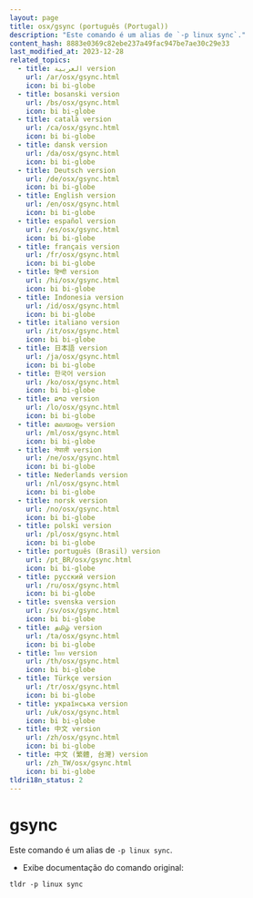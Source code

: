 ```yaml
---
layout: page
title: osx/gsync (português (Portugal))
description: "Este comando é um alias de `-p linux sync`."
content_hash: 8883e0369c82ebe237a49fac947be7ae30c29e33
last_modified_at: 2023-12-28
related_topics:
  - title: العربية version
    url: /ar/osx/gsync.html
    icon: bi bi-globe
  - title: bosanski version
    url: /bs/osx/gsync.html
    icon: bi bi-globe
  - title: català version
    url: /ca/osx/gsync.html
    icon: bi bi-globe
  - title: dansk version
    url: /da/osx/gsync.html
    icon: bi bi-globe
  - title: Deutsch version
    url: /de/osx/gsync.html
    icon: bi bi-globe
  - title: English version
    url: /en/osx/gsync.html
    icon: bi bi-globe
  - title: español version
    url: /es/osx/gsync.html
    icon: bi bi-globe
  - title: français version
    url: /fr/osx/gsync.html
    icon: bi bi-globe
  - title: हिन्दी version
    url: /hi/osx/gsync.html
    icon: bi bi-globe
  - title: Indonesia version
    url: /id/osx/gsync.html
    icon: bi bi-globe
  - title: italiano version
    url: /it/osx/gsync.html
    icon: bi bi-globe
  - title: 日本語 version
    url: /ja/osx/gsync.html
    icon: bi bi-globe
  - title: 한국어 version
    url: /ko/osx/gsync.html
    icon: bi bi-globe
  - title: ລາວ version
    url: /lo/osx/gsync.html
    icon: bi bi-globe
  - title: മലയാളം version
    url: /ml/osx/gsync.html
    icon: bi bi-globe
  - title: नेपाली version
    url: /ne/osx/gsync.html
    icon: bi bi-globe
  - title: Nederlands version
    url: /nl/osx/gsync.html
    icon: bi bi-globe
  - title: norsk version
    url: /no/osx/gsync.html
    icon: bi bi-globe
  - title: polski version
    url: /pl/osx/gsync.html
    icon: bi bi-globe
  - title: português (Brasil) version
    url: /pt_BR/osx/gsync.html
    icon: bi bi-globe
  - title: русский version
    url: /ru/osx/gsync.html
    icon: bi bi-globe
  - title: svenska version
    url: /sv/osx/gsync.html
    icon: bi bi-globe
  - title: தமிழ் version
    url: /ta/osx/gsync.html
    icon: bi bi-globe
  - title: ไทย version
    url: /th/osx/gsync.html
    icon: bi bi-globe
  - title: Türkçe version
    url: /tr/osx/gsync.html
    icon: bi bi-globe
  - title: українська version
    url: /uk/osx/gsync.html
    icon: bi bi-globe
  - title: 中文 version
    url: /zh/osx/gsync.html
    icon: bi bi-globe
  - title: 中文 (繁體, 台灣) version
    url: /zh_TW/osx/gsync.html
    icon: bi bi-globe
tldri18n_status: 2
---
```

# gsync

Este comando é um alias de `-p linux sync`.

- Exibe documentação do comando original:

`tldr -p linux sync`
